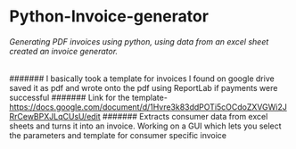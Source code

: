 # Python-Invoice-generator
###### Generating PDF invoices using python, using data from an excel sheet created an invoice generator.
####### I basically took a template for invoices I found on google drive saved it as pdf and wrote onto the pdf using ReportLab if payments were successful
####### Link for the template-https://docs.google.com/document/d/1Hvre3k83ddPOTi5cOCdoZXVGWi2JRrCewBPXJLqCUsU/edit
####### Extracts consumer data from excel sheets and turns it into an invoice. Working on a GUI which lets you select the parameters and template for consumer specific invoice

